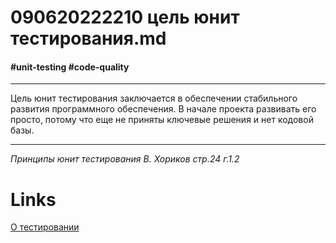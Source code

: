# 090620222210 цель юнит тестирования.md #
#### #unit-testing #code-quality ####

***
Цель юнит тестирования заключается в обеспечении стабильного развития программного обеспечения.
В начале проекта развивать его просто, потому что еще не приняты ключевые решения и нет кодовой базы.
***
*Принципы юнит тестирования В. Хориков стр.24 г.1.2*
# **Links** #
[О тестировании](090620222154%20о%20тестировании%20ПО.md)
